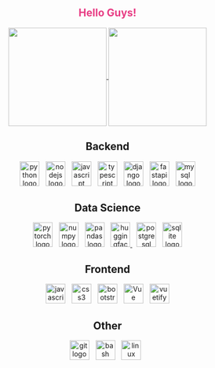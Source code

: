 <h2 align="center" style="color: #e83d84;">Hello Guys!</h2>

<div align="center">
  <a href="https://github.com/kauabarros-24">
    <img height=200 align="center" src="https://github-readme-stats.vercel.app/api?username=kauabarros-24&bg_color=30,6A00C9,00736E&title_color=fff&text_color=fff" />
  </a>
  <a href="https://github.com/kauabarros-24">
    <img height=200 align="center" src="https://github-readme-stats.vercel.app/api/top-langs/?username=kauabarros-24&layout=donut&bg_color=30,6A00C9,00736E&title_color=fff&text_color=fff" />
  </a>
</div>

<div align="center">
  <h2>Backend</h2>
  <img src="https://cdn.jsdelivr.net/gh/devicons/devicon/icons/python/python-original.svg" height="50" width="40" alt="python logo" />
  <img width="5">
  <img src="https://cdn.jsdelivr.net/gh/devicons/devicon/icons/nodejs/nodejs-original.svg" height="50" width="40" alt="nodejs logo" />
  <img width="5">
  <img src="https://cdn.jsdelivr.net/gh/devicons/devicon/icons/javascript/javascript-original.svg" height="50" width="40" alt="javascript logo" />
  <img width="5">
  <img src="https://cdn.jsdelivr.net/gh/devicons/devicon/icons/typescript/typescript-original.svg" height="50" width="40" alt="typescript logo" />
  <img width="5">
  <img src="https://cdn.jsdelivr.net/gh/devicons/devicon/icons/django/django-plain.svg" height="50" width="40" alt="django logo" />
  <img width="5">
  <img src="https://cdn.jsdelivr.net/gh/devicons/devicon/icons/fastapi/fastapi-original.svg" height="50" width="40" alt="fastapi logo" />
  <img width="5">
  <img src="https://cdn.jsdelivr.net/gh/devicons/devicon/icons/mysql/mysql-original-wordmark.svg" height="50" width="40" alt="mysql logo" />

  <h2>Data Science</h2>
  <img src="https://cdn.jsdelivr.net/gh/devicons/devicon/icons/pytorch/pytorch-original.svg" height="50" width="40" alt="pytorch logo" />
  <img width="5">
  <img src="https://cdn.jsdelivr.net/gh/devicons/devicon/icons/numpy/numpy-original.svg" height="50" width="40" alt="numpy logo" />
  <img width="5">
  <img src="https://cdn.jsdelivr.net/gh/devicons/devicon/icons/pandas/pandas-original.svg" height="50" width="40" alt="pandas logo" />
  <img width="5">
  <a href="https://huggingface.co">
    <img src="https://huggingface.co/front/assets/huggingface_logo-noborder.svg" height="50" width="40" alt="huggingface logo" />
  </a>
  <img width="5">
  <img src="https://cdn.jsdelivr.net/gh/devicons/devicon/icons/postgresql/postgresql-original.svg" height="50" width="40" alt="postgresql logo" />
  <img width="5">
  <img src="https://cdn.jsdelivr.net/gh/devicons/devicon/icons/sqlite/sqlite-original.svg" height="50" width="40" alt="sqlite logo" />

  <h2>Frontend</h2>
  <img src="https://cdn.jsdelivr.net/gh/devicons/devicon/icons/javascript/javascript-original.svg" height="40" width="40" alt="javascript logo" />
  <img width="5">
  <img src="https://cdn.jsdelivr.net/gh/devicons/devicon/icons/css3/css3-original.svg" height="40" width="40" alt="css3 logo" />
  <img width="5">
  <img src="https://cdn.jsdelivr.net/gh/devicons/devicon/icons/bootstrap/bootstrap-original.svg" height="40" width="40" alt="bootstrap logo" />
  <img width="5">
  <img width="40" src="https://vuejs.org/images/logo.png" alt="Vue logo" height="40">
  <img width="5">
  <img src="https://cdn.jsdelivr.net/gh/devicons/devicon/icons/vuetify/vuetify-original.svg" height="40" width="40" alt="vuetify logo" />

  <h2>Other</h2>
  <img src="https://cdn.jsdelivr.net/gh/devicons/devicon/icons/git/git-original.svg" height="40" width="40" alt="git logo" />
  <img width="5">
  <img src="https://cdn.jsdelivr.net/gh/devicons/devicon/icons/bash/bash-original.svg" height="40" width="40" alt="bash logo" />
  <img width="5">
  <img src="https://cdn.jsdelivr.net/gh/devicons/devicon/icons/linux/linux-original.svg" height="40" width="40" alt="linux logo" />
  <img width="5">
</div>
